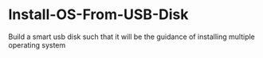 # Install-OS-From-USB-Disk
Build a smart usb disk such that it will be the guidance of installing multiple operating system
